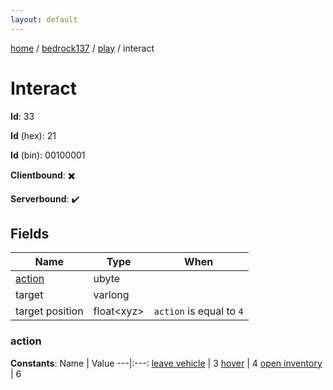 ```yaml
---
layout: default
---
```


[home](/)  /  [bedrock137](/protocol/bedrock137)  /  [play](/protocol/bedrock137/play)  /  interact

# Interact

**Id**: 33

**Id** (hex): 21

**Id** (bin): 00100001

**Clientbound**: ✖️

**Serverbound**: ✔️

## Fields

Name | Type | When
---|---|:---:
[action](#action) | ubyte | 
target | varlong | 
target position | float&lt;xyz&gt; | <code>action</code> is equal to <code>4</code>

### action

**Constants**:
Name | Value
---|:---:
[leave vehicle](action_leave-vehicle) | 3
[hover](action_hover) | 4
[open inventory](action_open-inventory) | 6

